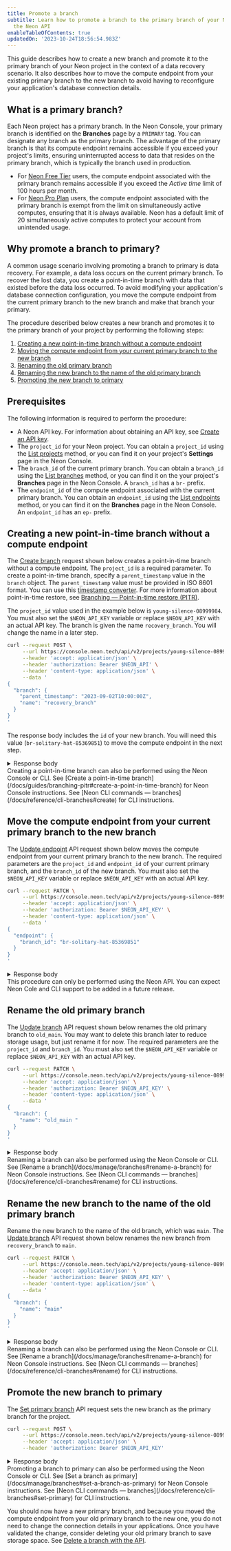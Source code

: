 ```yaml
---
title: Promote a branch
subtitle: Learn how to promote a branch to the primary branch of your Neon project using
  the Neon API
enableTableOfContents: true
updatedOn: '2023-10-24T18:56:54.983Z'
---
```


This guide describes how to create a new branch and promote it to the primary branch of your Neon project in the context of a data recovery scenario. It also describes how to move the compute endpoint from your existing primary branch to the new branch to avoid having to reconfigure your application's database connection details.

## What is a primary branch?

Each Neon project has a primary branch. In the Neon Console, your primary branch is identified on the **Branches** page by a `PRIMARY` tag. You can designate any branch as the primary branch. The advantage of the primary branch is that its compute endpoint remains accessible if you exceed your project's limits, ensuring uninterrupted access to data that resides on the primary branch, which is typically the branch used in production.

- For [Neon Free Tier](/docs/introduction/free-tier) users, the compute endpoint associated with the primary branch remains accessible if you exceed the _Active time_ limit of 100 hours per month.
- For [Neon Pro Plan](/docs/introduction/pro-plan) users, the compute endpoint associated with the primary branch is exempt from the limit on simultaneously active computes, ensuring that it is always available. Neon has a default limit of 20 simultaneously active computes to protect your account from unintended usage.

## Why promote a branch to primary?

A common usage scenario involving promoting a branch to primary is data recovery. For example, a data loss occurs on the current primary branch. To recover the lost data, you create a point-in-time branch with data that existed before the data loss occurred. To avoid modifying your application's database connection configuration, you move the compute endpoint from the current primary branch to the new branch and make that branch your primary.

The procedure described below creates a new branch and promotes it to the primary branch of your project by performing the following steps:

1. [Creating a new point-in-time branch without a compute endpoint](#creating-a-new-point-in-time-branch-without-a-compute-endpoint)
2. [Moving the compute endpoint from your current primary branch to the new branch](#move-the-compute-endpoint-from-your-current-primary-branch-to-the-new-branch)
3. [Renaming the old primary branch](#rename-the-old-primary-branch)
4. [Renaming the new branch to the name of the old primary branch](#rename-the-new-branch-to-the-name-of-the-old-primary-branch)
5. [Promoting the new branch to primary](#promote-the-new-branch-to-primary)

## Prerequisites

The following information is required to perform the procedure:

- A Neon API key. For information about obtaining an API key, see [Create an API key](/docs/manage/api-keys#create-an-api-key).
- The `project_id` for your Neon project. You can obtain a `project_id` using the [List projects](https://api-docs.neon.tech/reference/listprojects) method, or you can find it on your project's **Settings** page in the Neon Console.
- The `branch_id` of the current primary branch. You can obtain a `branch_id` using the [List branches](https://api-docs.neon.tech/reference/listprojectbranches) method, or you can find it on the your project's **Branches** page in the Neon Console. A `branch_id` has a `br-` prefix.
- The `endpoint_id` of the compute endpoint associated with the current primary branch. You can obtain an `endpoint_id` using the [List endpoints](https://api-docs.neon.tech/reference/listprojectendpoints) method, or you can find it on the **Branches** page in the Neon Console. An `endpoint_id` has an `ep-` prefix.

## Creating a new point-in-time branch without a compute endpoint

The [Create branch](https://api-docs.neon.tech/reference/createprojectbranch) request shown below creates a point-in-time branch without a compute endpoint. The `project_id` is a required parameter. To create a point-in-time branch, specify a `parent_timestamp` value in the `branch` object. The `parent_timestamp` value must be provided in ISO 8601 format. You can use this [timestamp converter](https://www.timestamp-converter.com/). For more information about point-in-time restore, see [Branching — Point-in-time restore (PITR)](/docs/guides/branching-pitr).

The `project_id` value used in the example below is `young-silence-08999984`. You must also set the `$NEON_API_KEY` variable or replace `$NEON_API_KEY` with an actual API key. The branch is given the  name `recovery_branch`. You will change the name in a later step.

```bash
curl --request POST \
     --url https://console.neon.tech/api/v2/projects/young-silence-08999984/branches \
     --header 'accept: application/json' \
     --header 'authorization: Bearer $NEON_API' \
     --header 'content-type: application/json' \
     --data '
{
  "branch": {
    "parent_timestamp": "2023-09-02T10:00:00Z",
    "name": "recovery_branch"
  }
}
'
```

The response body includes the `id` of your new branch. You will need this value (`br-solitary-hat-85369851`) to move the compute endpoint in the next step.

<details>
<summary>Response body</summary>
```json
{
  "branch": {
    "id": "br-solitary-hat-85369851",
    "project_id": "young-silence-08999984",
    "parent_id": "br-twilight-field-06246553",
    "parent_lsn": "0/1EC5378",
    "parent_timestamp": "2023-09-02T10:00:00Z",
    "name": "recovery_branch",
    "current_state": "init",
    "pending_state": "ready",
    "creation_source": "console",
    "primary": false,
    "cpu_used_sec": 0,
    "compute_time_seconds": 0,
    "active_time_seconds": 0,
    "written_data_bytes": 0,
    "data_transfer_bytes": 0,
    "created_at": "2023-09-05T19:44:51Z",
    "updated_at": "2023-09-05T19:44:51Z"
  },
  "endpoints": [],
  "operations": [
    {
      "id": "192e9d28-1f82-4afc-8a2e-b8147ec0ff7b",
      "project_id": "young-silence-08999984",
      "branch_id": "br-solitary-hat-85369851",
      "action": "create_branch",
      "status": "running",
      "failures_count": 0,
      "created_at": "2023-09-05T19:44:51Z",
      "updated_at": "2023-09-05T19:44:51Z",
      "total_duration_ms": 0
    }
  ],
  "roles": [
    {
      "branch_id": "br-solitary-hat-85369851",
      "name": "daniel",
      "protected": false,
      "created_at": "2023-08-29T10:26:27Z",
      "updated_at": "2023-08-29T10:26:27Z"
    }
  ],
  "databases": [
    {
      "id": 5841198,
      "branch_id": "br-solitary-hat-85369851",
      "name": "neondb",
      "owner_name": "daniel",
      "created_at": "2023-09-05T19:40:09Z",
      "updated_at": "2023-09-05T19:40:09Z"
    }
  ]
}
```
</details>

<Admonition type="note">
Creating a point-in-time branch can also be performed using the Neon Console or CLI. See [Create a point-in-time branch](/docs/guides/branching-pitr#create-a-point-in-time-branch) for Neon Console instructions. See [Neon CLI commands — branches](/docs/reference/cli-branches#create) for CLI instructions.
</Admonition>

## Move the compute endpoint from your current primary branch to the new branch

The [Update endpoint](https://api-docs.neon.tech/reference/updateprojectendpoint) API request shown below moves the compute endpoint from your current primary branch to the new branch. The required parameters are the `project_id` and `endpoint_id` of your current primary branch, and the `branch_id` of the new branch. You must also set the `$NEON_API_KEY` variable or replace `$NEON_API_KEY` with an actual API key.

```bash shouldWrap
curl --request PATCH \
     --url https://console.neon.tech/api/v2/projects/young-silence-08999984/endpoints/ep-curly-term-54009904 \
     --header 'accept: application/json' \
     --header 'authorization: Bearer $NEON_API_KEY' \
     --header 'content-type: application/json' \
     --data '
{
  "endpoint": {
    "branch_id": "br-solitary-hat-85369851"
  }
}
'
```

<details>
<summary>Response body</summary>
```json
{
  "endpoint": {
    "host": "ep-curly-term-54009904.us-east-2.aws.neon.tech",
    "id": "ep-curly-term-54009904",
    "project_id": "young-silence-08999984",
    "branch_id": "br-solitary-hat-85369851",
    "autoscaling_limit_min_cu": 0.25,
    "autoscaling_limit_max_cu": 0.25,
    "region_id": "aws-us-east-2",
    "type": "read_write",
    "current_state": "idle",
    "settings": {},
    "pooler_enabled": false,
    "pooler_mode": "transaction",
    "disabled": false,
    "passwordless_access": true,
    "last_active": "2023-09-02T12:22:44Z",
    "creation_source": "console",
    "created_at": "2023-08-29T10:26:27Z",
    "updated_at": "2023-09-05T20:29:09Z",
    "proxy_host": "us-east-2.aws.neon.tech",
    "suspend_timeout_seconds": 0,
    "provisioner": "k8s-neonvm"
  },
  "operations": []
}
```
</details>

<Admonition type="note">
This procedure can only be performed using the Neon API. You can expect Neon Cole and CLI support to be added in a future release.
</Admonition>

## Rename the old primary branch

The [Update branch](https://api-docs.neon.tech/reference/updateprojectbranch) API request shown below renames the old primary branch to `old_main`. You may want to delete this branch later to reduce storage usage, but just rename it for now. The required parameters are the `project_id` and `branch_id`. You must also set the `$NEON_API_KEY` variable or replace `$NEON_API_KEY` with an actual API key.

<CodeBlock shouldWrap>

```bash
curl --request PATCH \
     --url https://console.neon.tech/api/v2/projects/young-silence-08999984/branches/br-twilight-field-06246553 \
     --header 'accept: application/json' \
     --header 'authorization: Bearer $NEON_API_KEY' \
     --header 'content-type: application/json' \
     --data '
{
  "branch": {
    "name": "old_main "
  }
}
'
```

</CodeBlock>

<details>
<summary>Response body</summary>
```json
{
  "branch": {
    "id": "br-twilight-field-06246553",
    "project_id": "young-silence-08999984",
    "name": "old_main",
    "current_state": "ready",
    "logical_size": 29589504,
    "creation_source": "console",
    "primary": true,
    "cpu_used_sec": 969,
    "compute_time_seconds": 969,
    "active_time_seconds": 3816,
    "written_data_bytes": 4809458540,
    "data_transfer_bytes": 412826,
    "created_at": "2023-08-29T10:26:27Z",
    "updated_at": "2023-09-05T20:32:50Z"
  },
  "operations": []
}
```
</details>

<Admonition type="note">
Renaming a branch can also be performed using the Neon Console or CLI. See [Rename a branch](/docs/manage/branches#rename-a-branch) for Neon Console instructions. See [Neon CLI commands — branches](/docs/reference/cli-branches#rename) for CLI instructions.
</Admonition>

## Rename the new branch to the name of the old primary branch

Rename the new branch to the name of the old branch, which was `main`. The [Update branch](https://api-docs.neon.tech/reference/updateprojectbranch) API request shown below renames the new branch from `recovery_branch` to `main`.

<CodeBlock shouldWrap>

```bash
curl --request PATCH \
     --url https://console.neon.tech/api/v2/projects/young-silence-08999984/branches/br-solitary-hat-85369851 \
     --header 'accept: application/json' \
     --header 'authorization: Bearer $NEON_API_KEY' \
     --header 'content-type: application/json' \
     --data '
{
  "branch": {
    "name": "main"
  }
}
'
```

</CodeBlock>

<details>
<summary>Response body</summary>
```json
{
  "branch": {
    "id": "br-solitary-hat-85369851",
    "project_id": "young-silence-08999984",
    "parent_id": "br-twilight-field-06246553",
    "parent_lsn": "0/1EC5378",
    "parent_timestamp": "2023-09-02T10:00:00Z",
    "name": "main",
    "current_state": "ready",
    "logical_size": 29605888,
    "creation_source": "console",
    "primary": false,
    "cpu_used_sec": 0,
    "compute_time_seconds": 0,
    "active_time_seconds": 0,
    "written_data_bytes": 0,
    "data_transfer_bytes": 0,
    "created_at": "2023-09-05T19:44:51Z",
    "updated_at": "2023-09-05T20:34:42Z"
  },
  "operations": []
}
```
</details>

<Admonition type="note">
Renaming a branch can also be performed using the Neon Console or CLI. See [Rename a branch](/docs/manage/branches#rename-a-branch) for Neon Console instructions. See [Neon CLI commands — branches](/docs/reference/cli-branches#rename) for CLI instructions.
</Admonition>

## Promote the new branch to primary

The [Set primary branch](https://api-docs.neon.tech/reference/setprimaryprojectbranch) API request sets the new branch as the primary branch for the project.

<CodeBlock shouldWrap>

```bash
curl --request POST \
     --url https://console.neon.tech/api/v2/projects/young-silence-08999984/branches/br-solitary-hat-85369851/set_as_primary \
     --header 'accept: application/json' \
     --header 'authorization: Bearer $NEON_API_KEY'
```

</CodeBlock>

<details>
<summary>Response body</summary>
```json
{
  "branch": {
    "id": "br-solitary-hat-85369851",
    "project_id": "young-silence-08999984",
    "parent_id": "br-twilight-field-06246553",
    "parent_lsn": "0/1EC5378",
    "parent_timestamp": "2023-09-02T10:00:00Z",
    "name": "main",
    "current_state": "ready",
    "logical_size": 29605888,
    "creation_source": "console",
    "primary": true,
    "cpu_used_sec": 0,
    "compute_time_seconds": 0,
    "active_time_seconds": 0,
    "written_data_bytes": 0,
    "data_transfer_bytes": 0,
    "created_at": "2023-09-05T19:44:51Z",
    "updated_at": "2023-09-05T20:37:08Z"
  },
  "operations": []
}
```
</details>

<Admonition type="note">
Promoting a branch to primary can also be performed using the Neon Console or CLI. See [Set a branch as primary](/docs/manage/branches#set-a-branch-as-primary) for Neon Console instructions. See [Neon CLI commands — branches](/docs/reference/cli-branches#set-primary) for CLI instructions.
</Admonition>

You should now have a new primary branch, and because you moved the compute endpoint from your old primary branch to the new one, you do not need to change the connection details in your applications. Once you have validated the change, consider deleting your old primary branch to save storage space. See [Delete a branch with the API](/docs/manage/branches#delete-a-branch-with-the-api).
